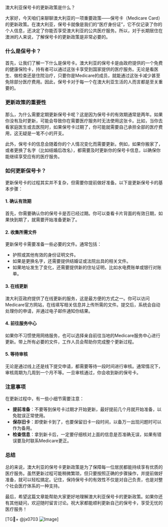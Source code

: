 澳大利亚保号卡的更新政策是什么？

大家好，今天咱们来聊聊澳大利亚的一项重要政策——保号卡（Medicare Card）的更新政策。在澳大利亚，保号卡就像是我们的“医疗身份证”，它不仅记录了你的个人信息，还决定了你能否享受澳大利亚的公共医疗服务。所以，对于长期居住在澳洲的人来说，了解保号卡的更新政策是非常必要的。

### 什么是保号卡？

首先，让我们了解一下什么是保号卡。澳大利亚的保号卡是由政府提供的一个免费的健康保险卡，持有者可以通过这张卡享受到国家提供的医疗服务。无论是看医生、做检查还是住院治疗，只要你是Medicare的成员，就能通过这张卡减少甚至免除部分医疗费用。因此，保号卡对于每一个在澳大利亚生活的人而言都是至关重要的。

### 更新政策的重要性

那么，为什么需要定期更新保号卡呢？这是因为保号卡的有效期通常是两年。如果你没有及时更新，可能会导致你在需要医疗服务时无法使用这张卡。比如，当你去看家庭医生或去医院时，如果保号卡过期了，你可能就需要自己承担全部的医疗费用，这无疑是一笔不小的开支。

此外，保号卡的信息会随着你的个人情况变化而需要更新。例如，如果你搬家了，或者更换了名字（比如结婚后改名），都需要及时更新你的保号卡信息，以确保你能继续享受应有的医疗服务。

### 如何更新保号卡？

更新保号卡的过程其实并不复杂，但需要你提前做好准备。以下是更新保号卡的基本步骤：

#### 1. 确认有效期
首先，你需要确认你的保号卡是否已经过期。你可以查看卡片背面的有效日期，如果快到期了，就需要开始准备更新了。

#### 2. 收集所需文件
更新保号卡需要准备一些必要的文件。通常包括：
- 护照或其他有效的身份证明文件。
- 如果是更换名字，还需要提供结婚证或法院出具的相关文件。
- 如果地址发生了变化，还需要提供新的住址证明，比如水电费账单或银行对账单。

#### 3. 在线更新
澳大利亚政府提供了在线更新的服务，这是最方便的方式之一。你可以访问Medicare官方网站，在线填写相关信息并上传所需的文件。提交后，系统会自动处理你的申请，并通过电子邮件通知你结果。

#### 4. 前往服务中心
如果你不习惯使用网络服务，也可以选择亲自前往当地的Medicare服务中心进行更新。带上所有必要的文件，工作人员会帮助你完成整个更新过程。

#### 5. 等待审核
无论是通过线上还是线下提交申请，都需要等待一段时间进行审核。通常情况下，审核周期为几周到一个月不等。一旦审核通过，你会收到新的保号卡。

### 注意事项

在更新过程中，有一些小细节需要注意：
- **提前准备**：不要等到保号卡过期才开始更新，最好提前几个月就开始准备，以免耽误正常使用。
- **保存旧卡**：即使新卡到了，也要保留旧卡一段时间，以备万一出现问题时可以作为备用。
- **检查信息**：拿到新卡后，一定要仔细核对上面的信息是否准确无误，如果有错误要及时联系Medicare更正。

### 总结

总的来说，澳大利亚的保号卡更新政策是为了保障每一位居民都能持续享有优质的医疗服务。虽然更新过程可能稍微繁琐，但只要按照正确的步骤操作，并提前做好准备，就可以轻松搞定。记住，保持保号卡的有效性不仅是对自己负责，也是对整个社会医疗体系的一种支持。

最后，希望这篇文章能帮助大家更好地理解澳大利亚保号卡的更新政策。如果你还有其他疑问，欢迎随时留言讨论。祝大家都能顺利更新自己的保号卡，享受无忧的医疗服务！

[TG💪+ @jx0703 ![Image](https://github.com/user-attachments/assets/dbca1d08-cadb-493c-b0ec-ad6f7a83f270)]